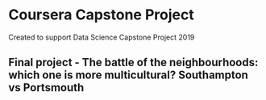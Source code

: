 # Coursera Capstone Project
Created to support Data Science Capstone Project 2019


## Final project - The battle of the neighbourhoods: which one is more multicultural? Southampton vs Portsmouth
